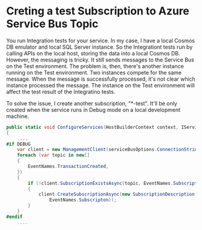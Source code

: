 # Creting a test Subscription to Azure Service Bus Topic

You run Integration tests for your service. In my case, I have a local Cosmos DB emulator and local SQL Server instance. So the Integrationt tests run by calling APIs on the local host, storing the data into a local Cosmos DB. However, the messaging is tricky. It still sends messages to the Service Bus on the Test environment. The problem is, then, there's another instance running on the Test environment. Two instances compete for the same message. When the message is successfully processed, it's not clear which instance processed the message. The instance on the Test environment will affect the test result of the Integratino tests. 

To solve the issue, I create another subscription, "\*-test". It'll be only created when the service runs in Debug mode on a local development machine. 

```csharp
public static void ConfigureServices(HostBuilderContext context, IServiceCollection services)
{
    ....
#if DEBUG
    var client = new ManagementClient(serviceBusOptions.ConnectionString);
    foreach (var topic in new[]
    {
        EventNames.TransactionCreated,
    })
    {
        if (!client.SubscriptionExistsAsync(topic, EventNames.Subscripton).GetAwaiter().GetResult())
        {
            client.CreateSubscriptionAsync(new SubscriptionDescription(topic,
                EventNames.Subscripton));
        }
    }
#endif
    ....    

```

